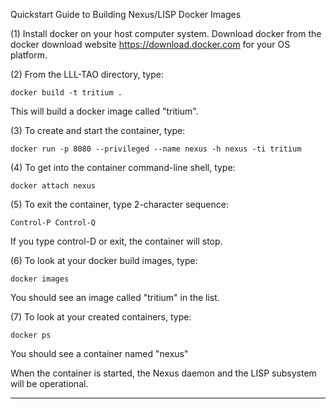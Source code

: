 
Quickstart Guide to Building Nexus/LISP Docker Images

(1) Install docker on your host computer system. Download docker from the
    docker download website https://download.docker.com for your OS platform.

(2) From the LLL-TAO directory, type:

    docker build -t tritium .

This will build a docker image called "tritium".

(3) To create and start the container, type:

    docker run -p 8080 --privileged --name nexus -h nexus -ti tritium

(4) To get into the container command-line shell, type:

    docker attach nexus

(5) To exit the container, type 2-character sequence:

    Control-P Control-Q

If you type control-D or exit, the container will stop.

(6) To look at your docker build images, type:

    docker images

You should see an image called "tritium" in the list.

(7) To look at your created containers, type:

    docker ps

You should see a container named "nexus"

When the container is started, the Nexus daemon and the LISP subsystem will
be operational.

-------------------------------------------------------------------------------





